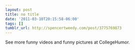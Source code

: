 ```yaml
---
layout: post
title: no title
date: '2011-03-10T20:15:58-06:00'
tags: []
tumblr_url: http://spencertweedy.com/post/3775769873
---
```

See more funny videos and funny pictures at CollegeHumor.
